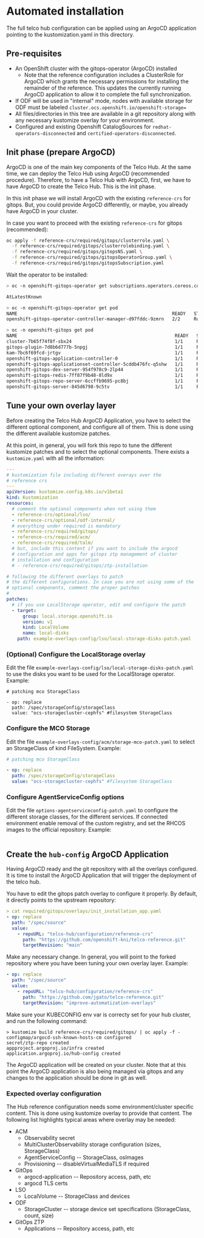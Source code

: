 
# Automated installation
The full telco hub configuration can be applied using an ArgoCD application pointing to the kustomization.yaml in this directory.

## Pre-requisites
* An OpenShift cluster with the gitops-operator (ArgoCD) installed
  * Note that the reference configuration includes a ClusterRole for ArgoCD which grants the necessary permissions for installing the remainder of the reference. This updates the currently running      ArgoCD application to allow it to complete the full synchronization.
* If ODF will be used in "internal" mode, nodes with available storage for ODF must be labeled
  `cluster.ocs.openshift.io/openshift-storage=`
* All files/directories in this tree are available in a git repository along with any necessary kustomize overlay for your environment.
* Configured and existing Openshift CatalogSources for `redhat-operators-disconnected` and `certified-operators-disconnected`.

## Init phase (prepare ArgoCD)

ArgoCD is one of the main key components of the Telco Hub. At the same time, we can deploy the Telco Hub using ArgoCD (recommended procedure). Therefore, to have a Telco Hub with ArgoCD, first, we have to have ArgoCD to create the Telco Hub. This is the init phase.

In this init phase we will install ArgoCD with the existing `reference-crs` for gitops. But, you could provide ArgoCD differently, or maybe, you already have ArgoCD in your cluster. 

In case you want to proceed with the existing `reference-crs` for gitops (recommended): 

```bash
oc apply -f reference-crs/required/gitops/clusterrole.yaml \
  -f reference-crs/required/gitops/clusterrolebinding.yaml \
  -f reference-crs/required/gitops/gitopsNS.yaml \
  -f reference-crs/required/gitops/gitopsOperatorGroup.yaml \
  -f reference-crs/required/gitops/gitopsSubscription.yaml
```

Wait the operator to be installed:

```bash
> oc -n openshift-gitops-operator get subscriptions.operators.coreos.com openshift-gitops-operator -o jsonpath='{.status.state}'

AtLatestKnown

> oc -n openshift-gitops-operator get pod
NAME                                                         READY   STATUS    RESTARTS   AGE
openshift-gitops-operator-controller-manager-d97fddc-9zmrn   2/2     Running   0          21m

> oc -n openshift-gitops get pod
NAME                                                          READY   STATUS    RESTARTS   AGE
cluster-7b65f74f8f-sbx24                                      1/1     Running   0          37s
gitops-plugin-7d8b6d777b-5npgj                                1/1     Running   0          37s
kam-7bc6f69fcd-jrtgv                                          1/1     Running   0          37s
openshift-gitops-application-controller-0                     1/1     Running   0          35s
openshift-gitops-applicationset-controller-5cddb476fc-q5shw   1/1     Running   0          35s
openshift-gitops-dex-server-954f978c9-2lp44                   1/1     Running   0          35s
openshift-gitops-redis-7ff87f9b48-8ld9x                       1/1     Running   0          35s
openshift-gitops-repo-server-6ccffb9695-pc8bj                 1/1     Running   0          35s
openshift-gitops-server-845d6798-9c5tv                        1/1     Running   0          35s
```

## Tune your own overlay layer

Before creating the Telco Hub ArgoCD Application, you have to select the different optional component, and configure all of them. This is done using the different available kustomize patches. 

At this point, in general, you will fork this repo to tune the different kustomize patches and to select the optional components. There exists a `kustomize.yaml` with all the information:

```yaml
---
# kustomization file including different overays over the
# reference crs
---
apiVersion: kustomize.config.k8s.io/v1beta1
kind: Kustomization
resources:
  # comment the optional components when not using them
  - reference-crs/optional/lso/
  - reference-crs/optional/odf-internal/
  # everything under required is mandatory
  - reference-crs/required/gitops/
  - reference-crs/required/acm/
  - reference-crs/required/talm/
  # but, include this content if you want to include the argocd
  # configuration and apps for gitops ztp management of cluster
  # installation and configuration
  # - reference-crs/required/gitops/ztp-installation

# following the different overlays to patch
# the different configurations. In case you are not using some of the
# optional components, comment the proper patches
#
patches:
  # if you use LocalStorage operator, edit and configure the patch
  - target:
      group: local.storage.openshift.io
      version: v1
      kind: LocalVolume
      name: local-disks
    path: example-overlays-config/lso/local-storage-disks-patch.yaml
```

### (Optional) Configure the LocalStorage overlay

Edit the file `example-overlays-config/lso/local-storage-disks-patch.yaml` to use the disks you want to be used for the LocalStorage operator. Example:

```
# patching mco StorageClass

- op: replace
  path: /spec/storageConfig/storageClass
  value: "ocs-storagecluster-cephfs" #filesystem StorageClass
```


### Configure the MCO Storage

Edit the file `example-overlays-config/acm/storage-mco-patch.yaml` to select an StorageClass of kind FileSystem. Example:

```yaml
# patching mco StorageClass

- op: replace
  path: /spec/storageConfig/storageClass
  value: "ocs-storagecluster-cephfs" #filesystem StorageClass
```

### Configure AgentServiceConfig options

Edit the file `options-agentserviceconfig-patch.yaml` to configure the different storage classes, for the different services. If connected environment enable removal of the custom registry, and set the RHCOS images to the official repository. Example:

```yaml

```

## Create the `hub-config` ArgoCD Application 

Having ArgoCD ready and the git repository with all the overlays configured. It is time to install the ArgoCD Application that will trigger the deployment of the telco hub. 

You have to edit the gitops patch overlay to configure it properly. By default, it directly points to the upstream repository:

```yaml
> cat required/gitops/overlays/init_installation_app.yaml 
- op: replace
  path: "/spec/source"
  value:
    - repoURL: "telco-hub/configuration/reference-crs"
      path: "https://github.com/openshift-kni/telco-reference.git"
      targetRevision: "main"
```

Make any necessary change. In general, you will point to the forked repository where you have been tuning your own overlay layer. Example:

```yaml
- op: replace
  path: "/spec/source"
  value:
    - repoURL: "telco-hub/configuration/reference-crs"
      path: "https://github.com/jgato/telco-reference.git"
      targetRevision: "improve-automatization-overlays"
```

Make sure your KUBECONFIG env var is correcty set for your hub cluster, and run the following command:

```
> kustomize build reference-crs/required/gitops/ | oc apply -f -
configmap/argocd-ssh-known-hosts-cm configured
secret/ztp-repo created
appproject.argoproj.io/infra created
application.argoproj.io/hub-config created
```


The ArgoCD application will be created on your cluster. Note that at this point the ArgoCD application is also being managed via gitops and any changes to the application should be done in git as well.



### Expected overlay configuration
The Hub reference configuration needs some environment/cluster
specific content. This is done using kustomize overlay to provide that
content. The following list highlights typical areas where overlay may
be needed:
* ACM
  * Observability secret
  * MultiClusterObservability storage configuration (sizes, StorageClass)
  * AgentServiceConfig -- StorageClass, osImages
  * Provisioning -- disableVirtualMediaTLS if required
* GitOps
  * argocd-application -- Repository access, path, etc
  * argocd TLS certs
* LSO
  * LocalVolume -- StorageClass and devices
* ODF
  * StorageCluster -- storage device set specifications (StorageClass, count, size)
* GitOps ZTP
  * Applications -- Repository access, path, etc

